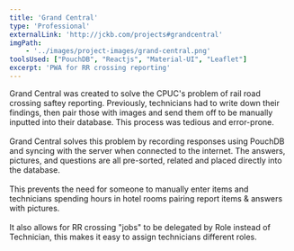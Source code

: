 ```yaml
---
title: 'Grand Central'
type: 'Professional'
externalLink: 'http://jckb.com/projects#grandcentral'
imgPath: 
    - '../images/project-images/grand-central.png'
toolsUsed: ["PouchDB", "Reactjs", "Material-UI", "Leaflet"]
excerpt: 'PWA for RR crossing reporting'
---
```



   Grand Central was created to solve the CPUC's problem of 
          rail road crossing saftey reporting. Previously, technicians 
          had to write down their findings, then pair those with images
          and send them off to be manually inputted into their database. 
          This process was tedious and error-prone. </br></br>
          Grand Central solves this problem by recording responses 
          using PouchDB and syncing with the server when connected to the
          internet. The answers, pictures, and questions are all pre-sorted, related
          and placed directly into the database. </br></br>
          This prevents the need for someone to manually enter items and technicians spending hours
          in hotel rooms pairing report items & answers with pictures.
          </br></br>
          It also allows for RR crossing "jobs" to be delegated by Role instead of Technician, this makes it easy to assign technicians different roles. 